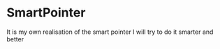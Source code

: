 # SmartPointer

It is my own realisation of the smart pointer
I will try to do it smarter and better

